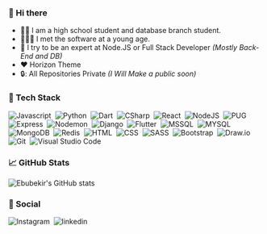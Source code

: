 ### 👋 Hi there 

- :man_student: I am a high school student and database branch student.
- :child::man_technologist: I met the software at a young age.
- :seedling: I try to be an expert at Node.JS or Full Stack Developer _(Mostly Back-End and DB)_
- :heart: Horizon Theme
- :lock:: All Repositories Private _(I Will Make a public soon)_

### :toolbox: Tech Stack 
![Javascript](https://img.shields.io/badge/Javascript-1c1e26?style=flat&logo=Javascript&logoColor=e95379)&nbsp;
![Python](https://img.shields.io/badge/Python-1c1e26?style=flat&logo=Python&logoColor=e95379)&nbsp;
![Dart](https://img.shields.io/badge/Dart-1c1e26?style=flat&logo=Dart&logoColor=e95379)&nbsp;
![CSharp](https://img.shields.io/badge/CSharp-1c1e26?style=flat&logo=c-sharp&logoColor=e95379)&nbsp;
![React](https://img.shields.io/badge/React-1c1e26?style=flat&logo=React&logoColor=e95379)&nbsp;
![NodeJS](https://img.shields.io/badge/NodeJS-1c1e26?style=flat&logo=node.js&logoColor=e95379)&nbsp;
![PUG](https://img.shields.io/badge/Pug-05122A?style=flat&logo=pug&logoColor=e95379)&nbsp;
![Express](https://img.shields.io/badge/Express-05122A?style=flat&logo=Express&logoColor=e95379)&nbsp;
![Nodemon](https://img.shields.io/badge/Nodemon-05122A?style=flat&logo=Nodemon&logoColor=e95379)&nbsp;
![Django](https://img.shields.io/badge/Django-1c1e26?style=flat&logo=Django&logoColor=e95379)&nbsp;
![Flutter](https://img.shields.io/badge/Flutter-1c1e26?style=flat&logo=Flutter&logoColor=e95379)&nbsp;
![MSSQL](https://img.shields.io/badge/MSSQL-1c1e26?style=flat&logo=microsoft-sql-server&logoColor=e95379)&nbsp;
![MYSQL](https://img.shields.io/badge/MYSQL-1c1e26?style=flat&logo=mysql&logoColor=e95379)&nbsp;
![MongoDB](https://img.shields.io/badge/MongoDB-1c1e26?style=flat&logo=MongoDB&logoColor=e95379)&nbsp;
![Redis](https://img.shields.io/badge/Redis-1c1e26?style=flat&logo=Redis&logoColor=e95379)&nbsp;
![HTML](https://img.shields.io/badge/HTML-1c1e26?style=flat&logo=HTML5&logoColor=e95379)&nbsp;
![CSS](https://img.shields.io/badge/CSS-1c1e26?style=flat&logo=CSS3&logoColor=e95379)&nbsp;
![SASS](https://img.shields.io/badge/SASS-1c1e26?style=flat&logo=SASS&logoColor=e95379)&nbsp;
![Bootstrap](https://img.shields.io/badge/Bootstrap-1c1e26?style=flat&logo=Bootstrap&logoColor=e95379)&nbsp;
![Draw.io](https://img.shields.io/badge/-Draw.io%20:/-1c1e26?style=flat&logo=diagrams.net&logoColor=e95379)&nbsp;
![Git](https://img.shields.io/badge/Git-1c1e26?style=flat&logo=Git&logoColor=e95379)&nbsp;
![Visual Studio Code](https://img.shields.io/badge/-Visual%20Studio%20Code-1c1e26?style=flat&logo=visual-studio-code&logoColor=e95379)&nbsp;

### :chart_with_upwards_trend: GitHub Stats
![Ebubekir's GitHub stats](https://github-readme-stats.vercel.app/api?username=EbubekirYucel&show_icons=true&bg_color=1c1e26&title_color=e95379&icon_color=e95379&text_color=ffffff)

### :postbox: Social
![Instagram](https://img.shields.io/badge/@ebubekir.ycl-1c1e26?style=flat&logo=instagram&logoColor=e95379)&nbsp;
![linkedin](https://img.shields.io/badge/EbubekirYucel-1c1e26?style=flat&logo=linkedin&logoColor=e95379)&nbsp;

